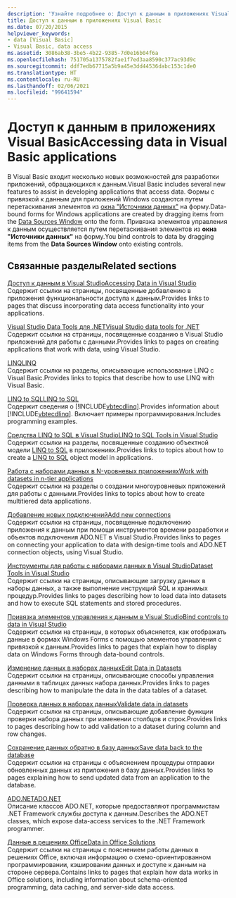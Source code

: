 ```yaml
---
description: 'Узнайте подробнее о: Доступ к данным в приложениях Visual Basic'
title: Доступ к данным в приложениях Visual Basic
ms.date: 07/20/2015
helpviewer_keywords:
- data [Visual Basic]
- Visual Basic, data access
ms.assetid: 3086ab38-3be5-4b22-9385-7d0e16b04f6a
ms.openlocfilehash: 751705a1375782fae1f7ed3aa8590c377ac93d9c
ms.sourcegitcommit: ddf7edb67715a5b9a45e3dd44536dabc153c1de0
ms.translationtype: HT
ms.contentlocale: ru-RU
ms.lasthandoff: 02/06/2021
ms.locfileid: "99641594"
---
```

# <a name="accessing-data-in-visual-basic-applications"></a><span data-ttu-id="49095-103">Доступ к данным в приложениях Visual Basic</span><span class="sxs-lookup"><span data-stu-id="49095-103">Accessing data in Visual Basic applications</span></span>

<span data-ttu-id="49095-104">В Visual Basic входит несколько новых возможностей для разработки приложений, обращающихся к данным.</span><span class="sxs-lookup"><span data-stu-id="49095-104">Visual Basic includes several new features to assist in developing applications that access data.</span></span> <span data-ttu-id="49095-105">Формы с привязкой к данным для приложений Windows создаются путем перетаскивания элементов из [окна "Источники данных"](/visualstudio/data-tools/add-new-data-sources) на форму.</span><span class="sxs-lookup"><span data-stu-id="49095-105">Data-bound forms for Windows applications are created by dragging items from the [Data Sources Window](/visualstudio/data-tools/add-new-data-sources) onto the form.</span></span> <span data-ttu-id="49095-106">Привязка элементов управления к данным осуществляется путем перетаскивания элементов из **окна "Источники данных"** на форму.</span><span class="sxs-lookup"><span data-stu-id="49095-106">You bind controls to data by dragging items from the **Data Sources Window** onto existing controls.</span></span>

## <a name="related-sections"></a><span data-ttu-id="49095-107">Связанные разделы</span><span class="sxs-lookup"><span data-stu-id="49095-107">Related sections</span></span>

[<span data-ttu-id="49095-108">Доступ к данным в Visual Studio</span><span class="sxs-lookup"><span data-stu-id="49095-108">Accessing Data in Visual Studio</span></span>](/visualstudio/data-tools/)  
<span data-ttu-id="49095-109">Содержит ссылки на страницы, посвященные добавлению в приложения функциональности доступа к данным.</span><span class="sxs-lookup"><span data-stu-id="49095-109">Provides links to pages that discuss incorporating data access functionality into your applications.</span></span>

[<span data-ttu-id="49095-110">Visual Studio Data Tools для .NET</span><span class="sxs-lookup"><span data-stu-id="49095-110">Visual Studio data tools for .NET</span></span>](/visualstudio/data-tools/visual-studio-data-tools-for-dotnet)  
<span data-ttu-id="49095-111">Содержит ссылки на страницы, посвященные созданию в Visual Studio приложений для работы с данными.</span><span class="sxs-lookup"><span data-stu-id="49095-111">Provides links to pages on creating applications that work with data, using Visual Studio.</span></span>

[<span data-ttu-id="49095-112">LINQ</span><span class="sxs-lookup"><span data-stu-id="49095-112">LINQ</span></span>](../programming-guide/language-features/linq/index.md)  
<span data-ttu-id="49095-113">Содержит ссылки на разделы, описывающие использование LINQ с Visual Basic.</span><span class="sxs-lookup"><span data-stu-id="49095-113">Provides links to topics that describe how to use LINQ with Visual Basic.</span></span>

[<span data-ttu-id="49095-114">LINQ to SQL</span><span class="sxs-lookup"><span data-stu-id="49095-114">LINQ to SQL</span></span>](../../framework/data/adonet/sql/linq/index.md)  
<span data-ttu-id="49095-115">Содержит сведения о [!INCLUDE[vbtecdlinq](~/includes/vbtecdlinq-md.md)].</span><span class="sxs-lookup"><span data-stu-id="49095-115">Provides information about [!INCLUDE[vbtecdlinq](~/includes/vbtecdlinq-md.md)].</span></span> <span data-ttu-id="49095-116">Включает примеры программирования.</span><span class="sxs-lookup"><span data-stu-id="49095-116">Includes programming examples.</span></span>  

[<span data-ttu-id="49095-117">Средства LINQ to SQL в Visual Studio</span><span class="sxs-lookup"><span data-stu-id="49095-117">LINQ to SQL Tools in Visual Studio</span></span>](/visualstudio/data-tools/linq-to-sql-tools-in-visual-studio2)  
<span data-ttu-id="49095-118">Содержит ссылки на разделы, посвященные созданию объектной модели [LINQ to SQL](../../framework/data/adonet/sql/linq/index.md) в приложениях.</span><span class="sxs-lookup"><span data-stu-id="49095-118">Provides links to topics about how to create a [LINQ to SQL](../../framework/data/adonet/sql/linq/index.md) object model in applications.</span></span>

[<span data-ttu-id="49095-119">Работа с наборами данных в N-уровневых приложениях</span><span class="sxs-lookup"><span data-stu-id="49095-119">Work with datasets in n-tier applications</span></span>](/visualstudio/data-tools/work-with-datasets-in-n-tier-applications)  
<span data-ttu-id="49095-120">Содержит ссылки на разделы о создании многоуровневых приложений для работы с данными.</span><span class="sxs-lookup"><span data-stu-id="49095-120">Provides links to topics about how to create multitiered data applications.</span></span>

[<span data-ttu-id="49095-121">Добавление новых подключений</span><span class="sxs-lookup"><span data-stu-id="49095-121">Add new connections</span></span>](/visualstudio/data-tools/add-new-connections)  
<span data-ttu-id="49095-122">Содержит ссылки на страницы, посвященные подключению приложения к данным при помощи инструментов времени разработки и объектов подключения ADO.NET в Visual Studio.</span><span class="sxs-lookup"><span data-stu-id="49095-122">Provides links to pages on connecting your application to data with design-time tools and ADO.NET connection objects, using Visual Studio.</span></span>

[<span data-ttu-id="49095-123">Инструменты для работы с наборами данных в Visual Studio</span><span class="sxs-lookup"><span data-stu-id="49095-123">Dataset Tools in Visual Studio</span></span>](/visualstudio/data-tools/dataset-tools-in-visual-studio)  
<span data-ttu-id="49095-124">Содержит ссылки на страницы, описывающие загрузку данных в наборы данных, а также выполнение инструкций SQL и хранимых процедур.</span><span class="sxs-lookup"><span data-stu-id="49095-124">Provides links to pages describing how to load data into datasets and how to execute SQL statements and stored procedures.</span></span>  

[<span data-ttu-id="49095-125">Привязка элементов управления к данным в Visual Studio</span><span class="sxs-lookup"><span data-stu-id="49095-125">Bind controls to data in Visual Studio</span></span>](/visualstudio/data-tools/bind-controls-to-data-in-visual-studio)  
<span data-ttu-id="49095-126">Содержит ссылки на страницы, в которых объясняется, как отображать данные в формах Windows Forms с помощью элементов управления с привязкой к данным.</span><span class="sxs-lookup"><span data-stu-id="49095-126">Provides links to pages that explain how to display data on Windows Forms through data-bound controls.</span></span>

[<span data-ttu-id="49095-127">Изменение данных в наборах данных</span><span class="sxs-lookup"><span data-stu-id="49095-127">Edit Data in Datasets</span></span>](/visualstudio/data-tools/edit-data-in-datasets)  
<span data-ttu-id="49095-128">Содержит ссылки на страницы, описывающие способы управления данными в таблицах данных набора данных.</span><span class="sxs-lookup"><span data-stu-id="49095-128">Provides links to pages describing how to manipulate the data in the data tables of a dataset.</span></span>  

[<span data-ttu-id="49095-129">Проверка данных в наборах данных</span><span class="sxs-lookup"><span data-stu-id="49095-129">Validate data in datasets</span></span>](/visualstudio/data-tools/validate-data-in-datasets)  
<span data-ttu-id="49095-130">Содержит ссылки на страницы, описывающие добавление функции проверки набора данных при изменении столбцов и строк.</span><span class="sxs-lookup"><span data-stu-id="49095-130">Provides links to pages describing how to add validation to a dataset during column and row changes.</span></span>

[<span data-ttu-id="49095-131">Сохранение данных обратно в базу данных</span><span class="sxs-lookup"><span data-stu-id="49095-131">Save data back to the database</span></span>](/visualstudio/data-tools/save-data-back-to-the-database)  
<span data-ttu-id="49095-132">Содержит ссылки на страницы с объяснением процедуры отправки обновленных данных из приложения в базу данных.</span><span class="sxs-lookup"><span data-stu-id="49095-132">Provides links to pages explaining how to send updated data from an application to the database.</span></span>

[<span data-ttu-id="49095-133">ADO.NET</span><span class="sxs-lookup"><span data-stu-id="49095-133">ADO.NET</span></span>](../../framework/data/adonet/index.md)  
<span data-ttu-id="49095-134">Описание классов ADO.NET, которые предоставляют программистам .NET Framework службы доступа к данным.</span><span class="sxs-lookup"><span data-stu-id="49095-134">Describes the ADO.NET classes, which expose data-access services to the .NET Framework programmer.</span></span>

[<span data-ttu-id="49095-135">Данные в решениях Office</span><span class="sxs-lookup"><span data-stu-id="49095-135">Data in Office Solutions</span></span>](/visualstudio/vsto/data-in-office-solutions)  
<span data-ttu-id="49095-136">Содержит ссылки на страницы с пояснением работы данных в решениях Office, включая информацию о схемо-ориентированном программировании, кэшировании данных и доступе к данным на стороне сервера.</span><span class="sxs-lookup"><span data-stu-id="49095-136">Contains links to pages that explain how data works in Office solutions, including information about schema-oriented programming, data caching, and server-side data access.</span></span>
